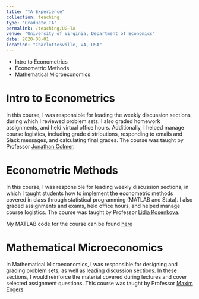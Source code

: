 ```yaml
---
title: "TA Experience"
collection: teaching
type: "Graduate TA"
permalink: /teaching/UG-TA
venue: "University of Virginia, Department of Economics"
date: 2020-08-01
location: "Charlottesville, VA, USA"
---
```


- Intro to Econometrics
- Econometric Methods
- Mathematical Microeconomics


Intro to Econometrics
======
In this course, I was responsible for leading the weekly discussion sections, during which I reviewed problem sets. I also graded homework assignments, and held virtual office hours. Additionally, I helped manage course logistics, including grade distributions, responding to emails and Slack messages, and calculating final grades. The course was taught by Professor [Jonathan Colmer](https://economics.virginia.edu/people/profile/jmc4qg).

Econometric Methods
======
In this course, I was responsible for leading weekly discussion sections, in which I taught students how to implement the econometric methods covered in class through statistical programming (MATLAB and Stata). I also graded assignments and exams, held office hours, and helped manage course logistics. The course was taught by Professor [Lidia Kosenkova](https://economics.virginia.edu/people/profile/lk7cb).

My MATLAB code for the course can be found [here](http://MSchnidman.github.io/files/Matlab_Econometric_Methods.7z)

Mathematical Microeconomics
======
In Mathematical Microeconomics, I was responsible for designing and grading problem sets, as well as leading discussion sections. In these sections, I would reinforce the material covered during lectures and cover selected assignment questions. This course was taught by Professor [Maxim Engers](https://economics.virginia.edu/people/profile/mpe2m).